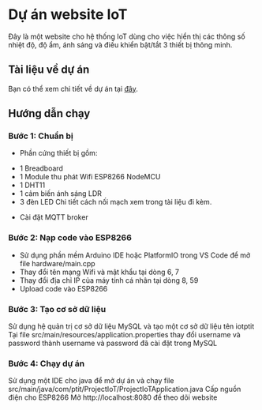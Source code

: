 # Dự án website IoT
Đây là một website cho hệ thống IoT dùng cho việc hiển thị các thông số nhiệt độ, độ ẩm, ánh sáng và điều khiển bật/tắt 3 thiết bị thông minh.
## Tài liệu về dự án
Bạn có thể xem chi tiết về dự án tại [đây](https://drive.google.com/file/d/11XLGG6zAexkFONi131BrgzNLj7N0UowN/view?usp=drive_link).
## Hướng dẫn chạy
### Bước 1: Chuẩn bị
* Phần cứng thiết bị gồm:
- 1 Breadboard
- 1 Module thu phát Wifi ESP8266 NodeMCU
- 1 DHT11
- 1 cảm biến ánh sáng LDR
- 3 đèn LED
Chi tiết cách nối mạch xem trong tài liệu đi kèm.
* Cài đặt MQTT broker
### Bước 2: Nạp code vào ESP8266
- Sử dụng phần mềm Arduino IDE hoặc PlatformIO trong VS Code để mở file hardware/main.cpp
- Thay đổi tên mạng Wifi và mật khẩu tại dòng 6, 7
- Thay đổi địa chỉ IP của máy tính cá nhân tại dòng 8, 59
- Upload code vào ESP8266
### Bước 3: Tạo cơ sở dữ liệu
Sử dụng hệ quản trị cơ sở dữ liệu MySQL và tạo một cơ sở dữ liệu tên iotptit
Tại file src/main/resources/application.properties thay đổi username và password thành username và password đã cài đặt trong MySQL
### Bước 4: Chạy dự án
Sử dụng một IDE cho java để mở dự án và chạy file src/main/java/com/ptit/ProjectIoT/ProjectIoTApplication.java
Cấp nguồn điện cho ESP8266
Mở http://localhost:8080 để theo dõi website
